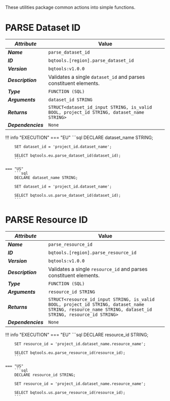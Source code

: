 These utilities package common actions into simple functions.

# **PARSE Dataset ID**
_**Attribute**_ | Value
--- | ---
_**Name**_ | `parse_dataset_id`
_**ID**_ | `bqtools.[region].parse_dataset_id`
_**Version**_ | `bqtools:v1.0.0`
_**Description**_ | Validates a single `dataset_id` and parses constituent elements.
_**Type**_ | `FUNCTION (SQL)`
_**Arguments**_ | `dataset_id STRING`
_**Returns**_ | `STRUCT<dataset_id_input STRING, is_valid BOOL, project_id STRING, dataset_name STRING>`
_**Dependencies**_ | `None`

!!! info "EXECUTION" 
    === "EU"
        ```sql
        DECLARE dataset_name STRING;

        SET dataset_id = 'project_id.dataset_name';

        SELECT bqtools.eu.parse_dataset_id(dataset_id);
        ```
    
    === "US"
        ```sql
        DECLARE dataset_name STRING;

        SET dataset_id = 'project_id.dataset_name';

        SELECT bqtools.us.parse_dataset_id(dataset_id);
        ```

# **PARSE Resource ID**
_**Attribute**_ | Value
--- | ---
_**Name**_ | `parse_resource_id`
_**ID**_ | `bqtools.[region].parse_resource_id`
_**Version**_ | `bqtools:v1.0.0`
_**Description**_ | Validates a single `resource_id` and parses constituent elements.
_**Type**_ | `FUNCTION (SQL)`
_**Arguments**_ | `resource_id STRING`
_**Returns**_ | `STRUCT<resource_id_input STRING, is_valid BOOL, project_id STRING, dataset_name STRING, resource_name STRING, dataset_id STRING, resource_id STRING>`
_**Dependencies**_ | `None`

!!! info "EXECUTION" 
    === "EU"
        ```sql
        DECLARE resource_id STRING;

        SET resource_id = 'project_id.dataset_name.resource_name';

        SELECT bqtools.eu.parse_resource_id(resource_id);
        ```
    
    === "US"
        ```sql
        DECLARE resource_id STRING;

        SET resource_id = 'project_id.dataset_name.resource_name';

        SELECT bqtools.us.parse_resource_id(resource_id);
        ```